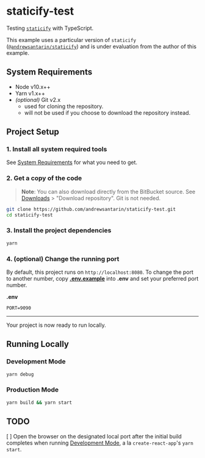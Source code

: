 # staticify-test

Testing [`staticify`](https://npmjs.org/packages/staticify) with TypeScript.

This example uses a particular version of `staticify` ([`@andrewsantarin/staticify`](https://npmjs.org/packages/@andrewsantarinstaticify)) and is under evaluation from the author of this example.

## System Requirements

- Node v10.x++
- Yarn v1.x++
- _(optional)_ Git v2.x
  - used for cloning the repository.
  - will not be used if you choose to download the repository instead.

## Project Setup

### 1. Install all system required tools

See [System Requirements](#system-requirements) for what you need to get.

### 2. Get a copy of the code

> **Note**: You can also download directly from the BitBucket source. See [Downloads](https://bitbucket.org/andrewsantarin/expenses-tracker-app/downloads/) > "Download repository". Git is not needed.

```sh
git clone https://github.com/andrewsantarin/staticify-test.git
cd staticify-test
```

### 3. Install the project dependencies

```sh
yarn
```

### 4. (optional) Change the running port

By default, this project runs on `http://localhost:8080`. To change the port to another number, copy [**.env.example**](.env.example) into **.env** and set your preferred port number.

**.env**

```dotenv
PORT=9090
```

------

Your project is now ready to run locally.

## Running Locally

### Development Mode

```sh
yarn debug
```

### Production Mode

```sh
yarn build && yarn start
```

## TODO

[ ] Open the browser on the designated local port after the initial build completes when running [Development Mode](#development-mode), a la `create-react-app`'s `yarn start`.
